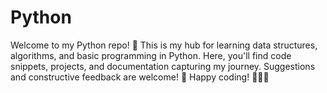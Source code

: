 # Python
Welcome to my Python repo! 🎉  This is my hub for learning data structures, algorithms, and basic programming in Python. Here, you'll find code snippets, projects, and documentation capturing my journey. Suggestions and constructive feedback are welcome! 🤝  Happy coding! 🧑‍💻🐍
